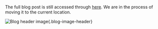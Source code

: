The full blog post is still accessed through [here](https://www.1onepsilon.com/single-post/2018/07/06/July-2018-Editors-Picks). We are in the process of moving it to the current location.

![Blog header image](https://es-app.com/assets/6dXV10.jpg){.blog-image-header}